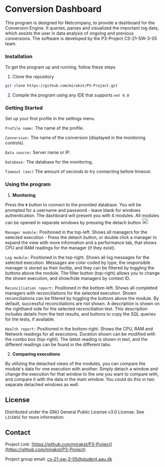 # Conversion Dashboard

This program is designed for Netcompany, to provide a dashboard for the Conversion Engine.
It queries, parses and visualized the important log data, which assists the user in data analysis of ongoing and previous conversions.
The software is developed by the P3-Project CS-21-SW-3-05 team.

<!-- INSTALLATION -->
  
 ### Installation 
 To get the program up and running, follow these steps
 
 1. Clone the repository

```sh
git clone https://github.com/mirakst/P3-Project.git
```

 2. Compile the program using any IDE that supports `net 6.0`

### Getting Started

 Set up your first profile in the settings menu

`Profile name:` The name of the profile.

`Conversion:` The name of the conversion (displayed in the monitoring controls).

`Data source:` Server name or IP.

`Database:` The database for the monitoring.

`Timeout (sec)` The amount of seconds to try connecting before timeout.


### Using the program

 1. **Monitoring**

Press the ⏵ button to connect to the provided database.
You will be prompted for a username and password - leave blank for windows authentication.
The dashboard will present you with 4 modules. All modules can be opened in separate windows by pressing the detach button <img src="https://github.com/mirakst/P3-Project/blob/dev/DashboardFrontend/Icons/Detach.png" width="20">

`Manager module:` Positioned in the top-left. Shows all managers for the selected execution - Press the detach button, or double click a manager to expand the view with more information and a performance tab, that shows CPU and RAM readings for the manager (if they exist).

`Log module:` Positioned in the top-right. Shows all log messages for the selected execution. Messages are color coded by type, the responsible manager is stored as their tooltip, and they can be filtered by toggling the buttons above the module. The filter button (top-right) allows you to change the shown execution, and show/hide managers by context ID.

`Reconciliation report:` Positioned in the bottom-left. Shows all completed managers with reconciliations for the selected execution. Shown reconciliations can be filtered by toggling the buttons above the module. By default, successful reconciliations are not shown. A description is shown on the righthand side for the selected reconciliation test. This description includes details from the test results, and buttons to copy the SQL queries for the tests, if available.

`Health report:` Positioned in the bottom-right. Shows the CPU, RAM and Network readings for all executions. Duration shown can be modified with the combo box (top-right). The latest reading is shown in text, and the different readings can be found in the different tabs.


 2. **Comparing executions**

By utilizing the detached views of the modules, you can compare the module's data for one execution with another.
Simply detach a window and change the execution for that window to the one you want to compare with, and compare it with the data in the main window.
You could do this in two separate detached windows as well.

 <!-- LICENSE -->
 ## License
 
 Distributed under the GNU General Public License v3.0 License. See `LICENSE` for more information. 


 <!-- CONTACT --> 
 ## Contact 
 
 Project Link: [https://github.com/mirakst/P3-Project](https://github.com/mirakst/P3-Project)
 
 Project group email: <cs-21-sw-3-05@student.aau.dk>
